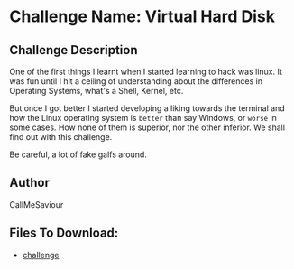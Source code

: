 # Challenge Name: Virtual Hard Disk

## Challenge Description

One of the first things I learnt when I started learning to hack was linux.
It was fun until I hit a ceiling of understanding about the differences in Operating Systems, what's a Shell, Kernel, etc.

But once I got better I started developing a liking towards the terminal and how the Linux operating system is `better` than say Windows, or `worse` in some cases.
How none of them is superior, nor the other inferior. We shall find out with this challenge.

Be careful, a lot of fake galfs around.

## Author
CallMeSaviour

## Files To Download:
- [challenge](https://drive.google.com/file/d/1tZv94aEKV4Mc33sJECWVqqAEPiXHhCd-/view)